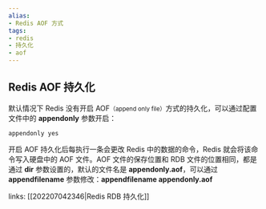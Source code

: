 ```yaml
---
alias: 
- Redis AOF 方式
tags: 
- redis
- 持久化
- aof
---
```


## Redis AOF 持久化

默认情况下 Redis 没有开启 AOF<small>（append only file）</small>方式的持久化，可以通过配置文件中的 **appendonly** 参数开启：

```
appendonly yes
```

开启 AOF 持久化后每执行一条会更改 Redis 中的数据的命令，Redis 就会将该命令写入硬盘中的 AOF 文件。AOF 文件的保存位置和 RDB 文件的位置相同，都是通过 **dir** 参数设置的，默认的文件名是 **appendonly.aof**，可以通过 **appendfilename** 参数修改：**appendfilename appendonly.aof**

links: [[202207042346|Redis RDB 持久化]]